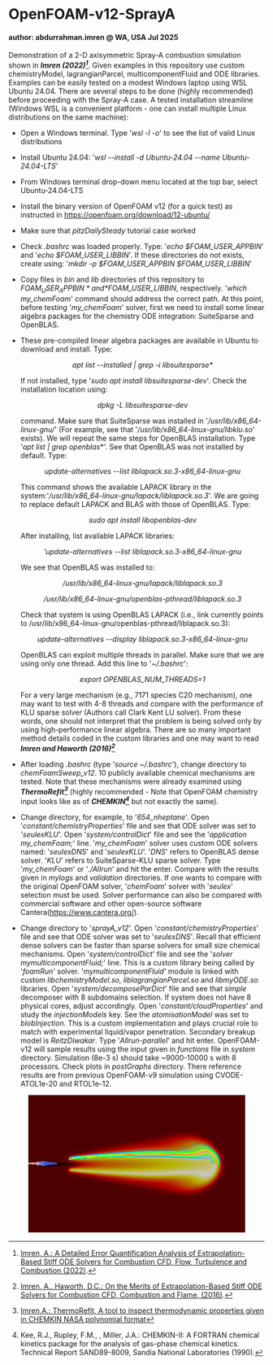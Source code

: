 # OpenFOAM-v12-SprayA
#### author: abdurrahman.imren @ WA, USA Jul 2025
Demonstration of a 2-D axisymmetric Spray-A combustion simulation shown in ***Imren (2022)[^1]***. Given examples in this repository use custom chemistryModel, lagrangianParcel, multicomponentFluid and ODE libraries. Examples can be easily tested on a modest Windows laptop using WSL Ubuntu 24.04. There are several steps to be done (highly recommended) before proceeding with the Spray-A case. A tested installation streamline (Windows WSL is a convenient platform - one can install multiple Linux distributions on the same machine):
- Open a Windows terminal. Type '*wsl -l -o*' to see the list of valid Linux distributions
- Install Ubuntu 24.04: '*wsl --install -d Ubuntu-24.04 --name  Ubuntu-24.04-LTS*'
- From Windows terminal drop-down menu located at the top bar, select Ubuntu-24.04-LTS
- Install the binary version of OpenFOAM v12 (for a quick test) as instructed in https://openfoam.org/download/12-ubuntu/
- Make sure that *pitzDailySteady* tutorial case worked
- Check *.bashrc* was loaded properly. Type: '*echo $FOAM_USER_APPBIN*' and '*echo $FOAM_USER_LIBBIN*'. If these directories do not exists, create using: '*mkdir -p $FOAM_USER_APPBIN $FOAM_USER_LIBBIN*'
- Copy files in *bin* and *lib* directories of this repository to *$FOAM_USER_APPBIN* and *$FOAM_USER_LIBBIN*, respectively. '*which my_chemFoam*' command should address the correct path. At this point, before testing '*my_chemFoam*' solver, first we need to install some linear algebra packages for the chemistry ODE integration: SuiteSparse and OpenBLAS.
- These pre-compiled linear algebra packages are available in Ubuntu to download and install. Type:

  <div align="center">
  <em>apt list --installed | grep -i libsuitesparse*</em>
  </div>
  
  If not installed, type '*sudo apt install libsuitesparse-dev*'. Check the installation location using:
  
  <div align="center">
  <em>dpkg -L libsuitesparse-dev</em>
  </div>

  command. Make sure that SuiteSparse was installed in '*/usr/lib/x86_64-linux-gnu/*' (For example, see that '*/usr/lib/x86_64-linux-gnu/libklu.so*' exists). We will repeat the same steps for OpenBLAS installation. Type '*apt list | grep openblas**'. See that OpenBLAS was not installed by default. Type:

  <div align="center">
  <em>update-alternatives --list liblapack.so.3-x86_64-linux-gnu</em>
  </div>
  
  This command shows the available LAPACK library in the system:'*/usr/lib/x86_64-linux-gnu/lapack/liblapack.so.3*'. We are going to replace default LAPACK and BLAS with those of OpenBLAS. Type:

  <div align="center">
  <em>sudo apt install libopenblas-dev</em>
  </div>
  
  After installing, list available LAPACK libraries:

  <div align="center">
  <em>'update-alternatives --list liblapack.so.3-x86_64-linux-gnu</em>
  </div>

  We see that OpenBLAS was installed to:

  <div align="center">
  <em>/usr/lib/x86_64-linux-gnu/lapack/liblapack.so.3</em>

  <em>/usr/lib/x86_64-linux-gnu/openblas-pthread/liblapack.so.3</em>
  </div>

  Check that system is using OpenBLAS LAPACK (i.e., link currently points to /usr/lib/x86_64-linux-gnu/openblas-pthread/liblapack.so.3):

  <div align="center">
  <em>update-alternatives --display liblapack.so.3-x86_64-linux-gnu</em>
  </div>

  OpenBLAS can exploit multiple threads in parallel. Make sure that we are using only one thread. Add this line to '*~/.bashrc*':

  <div align="center">
  <em>export OPENBLAS_NUM_THREADS=1</em>
  </div>

  For a very large mechanism (e.g., 7171 species C20 mechanism), one may want to test with 4-8 threads and compare with the performance of KLU sparse solver (Authors call Clark Kent LU solver). From these words, one should not interpret that the problem is being solved only by using high-performance linear algebra. There are so many important method details coded in the custom libraries and one may want to read ***Imren and Haworth (2016)[^2]*** 
     
 - After loading *.bashrc* (type '*source ~/.bashrc*'), change directory to *chemFoamSweep_v12*. 10 publicly available chemical mechanisms are tested. Note that these mechanisms were already examined using ***ThermoRefit[^3]*** (highly recommended - Note that OpenFOAM chemistry input looks like as of ***CHEMKIN[^4]*** but not exactly the same).
 - Change directory, for example, to '*654_nheptane*'. Open '*constant/chemistryProperties*' file and see that ODE solver was set to '*seulexKLU*'. Open '*system/controlDict*' file and see the '*application     my_chemFoam;*' line. '*my_chemFoam*' solver uses custom ODE solvers named: '*seulexDNS*' and '*seulexKLU*'. '*DNS*' refers to OpenBLAS dense solver. '*KLU*' refers to SuiteSparse-KLU sparse solver. Type '*my_chemFoam*' or '*./Allrun*' and hit the enter. Compare with the results given in *mylogs* and *validation* directories. If one wants to compare with the original OpenFOAM solver, '*chemFoam*' solver with '*seulex*' selection must be used. Solver performance can also be compared with commercial software and other open-source software Cantera(https://www.cantera.org/).
 - Change directory to '*sprayA_v12*'. Open '*constant/chemistryProperties*' file and see that ODE solver was set to '*seulexDNS*'. Recall that efficient dense solvers can be faster than sparse solvers for small size chemical mechanisms. Open '*system/controlDict*' file and see the '*solver mymulticomponentFluid;*' line. This is a custom library being called by '*foamRun*' solver. '*mymulticomponentFluid*' module is linked with custom *libchemistryModel.so,  liblagrangianParcel.so* and *libmyODE.so* libraries. Open '*system/decomposeParDict*' file and see that *simple* decomposer with 8 subdomains selection. If system does not have 8 physical cores, adjust accordingly. Open '*constant/cloudProperties*' and study the *injectionModels* key. See the *atomisationModel* was set to *blobInjection*. This is a custom implementation and plays crucial role to match with experimental liquid/vapor penetration. Secondary breakup model is *ReitzDiwakar*. Type '*Allrun-parallel*' and hit enter. OpenFOAM-v12 will sample results using the input given in *functions* file in *system* directory. Simulation (8e-3 s) should take ~9000-10000 s with 8 processors. Check plots in *postGraphs* directory. There reference results are from previous OpenFOAM-v9 simulation using CVODE-ATOL1e-20 and RTOL1e-12.

<div align="center">
<img src="/sprayA.png" alt="Sandia Spray-A CFD RANS simulation" />
</div>

[^1]: [Imren, A.: A Detailed Error Quantification Analysis of Extrapolation-Based Stiff ODE
Solvers for Combustion CFD, Flow, Turbulence and Combustion (2022)](https://doi.org/10.1007/s10494-022-00369-z).
[^2]: [Imren, A., Haworth, D.C.: On the Merits of Extrapolation-Based Stiff ODE Solvers for Combustion CFD, Combustion and Flame, (2016)](https://doi.org/10.1016/j.combustflame.2016.09.018).
[^3]: [Imren,A.: ThermoRefit, A tool to inspect thermodynamic properties given in CHEMKIN NASA polynomial format](https://github.com/abimren/ThermoRefit)
[^4]: Kee, R.J., Rupley, F.M., , Miller, J.A.: CHEMKIN-II: A FORTRAN chemical kinetics package for the
analysis of gas-phase chemical kinetics. Technical Report SAND89-8009, Sandia National Laboratories
(1990).

